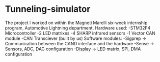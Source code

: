 # Tunneling-simulator
The project I worked on within the Magneti Marelli six-week internship program, Automotive Lightning department. Hardware used: -STM32F4 Microcontroller -2 LED matrixes -4 SHARP infrared sensors -1 Vector CAN module -CAN Transciever (built by us) Software modules: -Sigprep -> Communication between the CAND interface and the hardware -Sense -> Sensors, ADC, DAC configuration -Display -> LED matrix, SPI, DMA configuration
